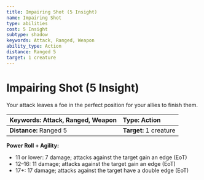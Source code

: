 ```yaml
---
title: Impairing Shot (5 Insight)
name: Impairing Shot
type: abilities
cost: 5 Insight
subtype: shadow
keywords: Attack, Ranged, Weapon
ability_type: Action
distance: Ranged 5
target: 1 creature
---
```


# Impairing Shot (5 Insight)

Your attack leaves a foe in the perfect position for your allies to finish them.

| **Keywords:** Attack, Ranged, Weapon | **Type:** Action       |
| :----------------------------------- | :--------------------- |
| **Distance:** Ranged 5               | **Target:** 1 creature |

**Power Roll + Agility:**

- 11 or lower: 7 damage; attacks against the target gain an edge (EoT)
- 12–16: 11 damage; attacks against the target gain an edge (EoT)
- 17+: 17 damage; attacks against the target have a double edge (EoT)
